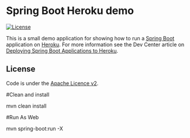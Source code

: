 # Spring Boot Heroku demo

[![License](http://img.shields.io/:license-apache-blue.svg)](http://www.apache.org/licenses/LICENSE-2.0.html)

This is a small demo application for showing how to run a [Spring Boot](http://projects.spring.io/spring-boot/)
application on [Heroku](http://heroku.com). For more information see the Dev Center article on 
[Deploying Spring Boot Applications to Heroku](https://devcenter.heroku.com/articles/deploying-spring-boot-apps-to-heroku).



## License

Code is under the [Apache Licence v2](https://www.apache.org/licenses/LICENSE-2.0.txt).

#Clean and install

mvn clean install 

#Run As Web 

mvn spring-boot:run -X


